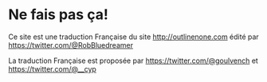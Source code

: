 ﻿# Ne fais pas ça!

Ce site est une traduction Française du site http://outlinenone.com édité par https://twitter.com/@RobBluedreamer 

La traduction Française est proposée par https://twitter.com/@goulvench et https://twitter.com/@__cyp
